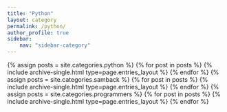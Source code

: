 ```yaml
---
title: "Python"
layout: category
permalink: /python/
author_profile: true
sidebar:
    nav: "sidebar-category"
---
```


{% assign posts = site.categories.python %}
{% for post in posts %} {% include archive-single.html type=page.entries_layout %} {% endfor %}
{% assign posts = site.categories.samback %}
{% for post in posts %} {% include archive-single.html type=page.entries_layout %} {% endfor %}
{% assign posts = site.categories.programmers %}
{% for post in posts %} {% include archive-single.html type=page.entries_layout %} {% endfor %}
